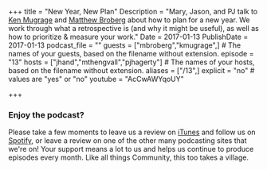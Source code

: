 +++
title = "New Year, New Plan"
Description = "Mary, Jason, and PJ talk to [Ken Mugrage](https://twitter.com/kmugrage) and [Matthew Broberg](https://twitter.com/mjbrender) about how to plan for a new year. We work through what a retrospective is (and why it might be useful), as well as how to prioritize & measure your work."
Date = 2017-01-13
PublishDate = 2017-01-13
podcast_file = ""
guests = ["mbroberg","kmugrage",] # The names of your guests, based on the filename without extension.
episode = "13"
hosts = ["jhand","mthengvall","pjhagerty"] # The names of your hosts, based on the filename without extension.
aliases = ["/13",]
explicit = "no" # values are "yes" or "no"
youtube = "AcCwAWYqoUY"

+++

### Enjoy the podcast?
Please take a few moments to leave us a review on [iTunes](https://itunes.apple.com/us/podcast/community-pulse/id1218368182?mt=2) and follow us on [Spotify](https://open.spotify.com/show/3I7g5WfMSgpWu38zZMjet?si=565TMb81SaWwrJYbAIeOxQ), or leave a review on one of the other many podcasting sites that we're on! Your support means a lot to us and helps us continue to produce episodes every month. Like all things Community, this too takes a village.
